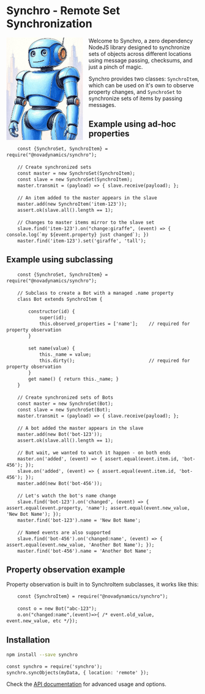 # Synchro - Remote Set Synchronization
<img src="mascot.jpg" width="200" alt="Synchro Mascot" style="float: left; margin-right: 15px; margin-bottom: 10px;">
Welcome to Synchro, a zero dependency NodeJS library designed to synchronize sets of objects across different locations using message passing, checksums, and just a pinch of magic. 

Synchro provides two classes: `SynchroItem`, which can be used on it's own to observe property changes, and `SynchroSet` to synchronize sets of items by passing messages.


## Example using ad-hoc properties
```nodejs
    const {SynchroSet, SynchroItem} = require("@novadynamics/synchro");

    // Create synchronized sets
    const master = new SynchroSet(SynchroItem);
    const slave = new SynchroSet(SynchroItem);
    master.transmit = (payload) => { slave.receive(payload); };

    // An item added to the master appears in the slave
    master.add(new SynchroItem('item-123'));
    assert.ok(slave.all().length == 1);

    // Changes to master items mirror to the slave set
    slave.find('item-123').on("change:giraffe", (event) => { console.log(`my ${event.property} just changed`); })
    master.find('item-123').set('giraffe', 'tall');

```

## Example using subclassing
```nodejs
    const {SynchroSet, SynchroItem} = require("@novadynamics/synchro");

    // Subclass to create a Bot with a managed .name property
    class Bot extends SynchroItem {

        constructor(id) {
            super(id);                              
            this.observed_properties = ['name'];    // required for property observation
        }

        set name(value) {
            this._name = value;
            this.dirty();                           // required for property observation
        }
        get name() { return this._name; }
    }

    // Create synchronized sets of Bots
    const master = new SynchroSet(Bot);     
    const slave = new SynchroSet(Bot);
    master.transmit = (payload) => { slave.receive(payload); };

    // A bot added the master appears in the slave
    master.add(new Bot('bot-123'));
    assert.ok(slave.all().length == 1);

    // But wait, we wanted to watch it happen - on both ends
    master.on('added', (event) => { assert.equal(event.item.id, 'bot-456'); });
    slave.on('added', (event) => { assert.equal(event.item.id, 'bot-456'); });
    master.add(new Bot('bot-456'));

    // Let's watch the bot's name change
    slave.find('bot-123').on('changed', (event) => { assert.equal(event.property, 'name'); assert.equal(event.new_value, 'New Bot Name'); });
    master.find('bot-123').name = 'New Bot Name';

    // Named events are also supported
    slave.find('bot-456').on('changed:name', (event) => { assert.equal(event.new_value, 'Another Bot Name'); });
    master.find('bot-456').name = 'Another Bot Name';

```

## Property observation example
Property observation is built in to SynchroItem subclasses, it works like this:

```nodejs
    const {SynchroItem} = require("@novadynamics/synchro");

    const o = new Bot("abc-123");
    o.on("changed:name",(event)=>{ /* event.old_value, event.new_value, etc */});

```

## Installation
```bash
npm install --save synchro
```


```nodejs
const synchro = require('synchro');
synchro.syncObjects(myData, { location: 'remote' });
```

Check the [API documentation](docs/API.md) for advanced usage and options.

